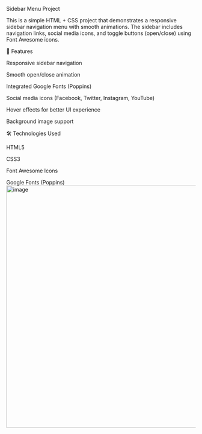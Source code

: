 Sidebar Menu Project

This is a simple HTML + CSS project that demonstrates a responsive sidebar navigation menu with smooth animations. The sidebar includes navigation links, social media icons, and toggle buttons (open/close) using Font Awesome icons.

🚀 Features

Responsive sidebar navigation

Smooth open/close animation

Integrated Google Fonts (Poppins)

Social media icons (Facebook, Twitter, Instagram, YouTube)

Hover effects for better UI experience

Background image support

🛠️ Technologies Used

HTML5

CSS3

Font Awesome Icons

Google Fonts (Poppins)
<img width="1365" height="643" alt="image" src="https://github.com/user-attachments/assets/ff4c08cf-aa6d-48dd-b454-13d620578bb9" />
